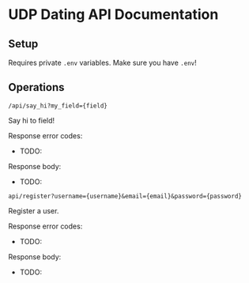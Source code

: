 # UDP Dating API Documentation

## Setup
Requires private `.env` variables. Make sure you have `.env`!

## Operations
`/api/say_hi?my_field={field}`

Say hi to field!

Response error codes:
- TODO:

Response body:
- TODO:

`api/register?username={username}&email={email}&password={password}`

Register a user.

Response error codes:
- TODO:

Response body:
- TODO:
